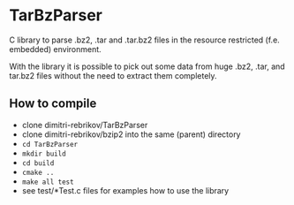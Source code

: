 # TarBzParser
C library to parse .bz2, .tar and .tar.bz2 files in the resource restricted (f.e. embedded) environment.

With the library it is possible to pick out some data from huge .bz2, .tar, and tar.bz2 files without the need to extract them completely.

## How to compile

* clone dimitri-rebrikov/TarBzParser
* clone dimitri-rebrikov/bzip2 into the same (parent) directory
* `cd TarBzParser`
* `mkdir build`
* `cd build`
* `cmake ..`
* `make all test`
* see test/*Test.c files for examples how to use the library